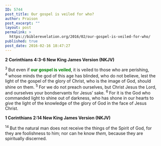 ```yaml
---
ID: 5744
post_title: Our gospel is veiled for who?
author: Praison
post_excerpt: ""
layout: post
permalink: >
  https://biblerevelation.org/2016/02/our-gospel-is-veiled-for-who/
published: true
post_date: 2016-02-16 18:47:27
---
```

<strong><span class="passage-display-bcv">2 Corinthians 4:3-6
</span><span class="passage-display-version">New King James Version (NKJV)</span></strong>

<span id="en-NKJV-28863" class="text 2Cor-4-3"><sup class="versenum">3 </sup>But even if <span style="color: #008000;"><strong>our gospel is veiled</strong></span>, it is veiled to those who are perishing, </span><span id="en-NKJV-28864" class="text 2Cor-4-4"><sup class="versenum">4 </sup>whose minds the god of this age has blinded, who do not believe, lest the light of the gospel of the glory of Christ, who is the image of God, should shine on them. </span><span id="en-NKJV-28865" class="text 2Cor-4-5"><sup class="versenum">5 </sup>For we do not preach ourselves, but Christ Jesus the Lord, and ourselves your bondservants for Jesus’ sake. </span><span id="en-NKJV-28866" class="text 2Cor-4-6"><sup class="versenum">6 </sup>For it is the God who commanded light to shine out of darkness, who has shone in our hearts to <i>give </i>the light of the knowledge of the glory of God in the face of Jesus Christ.</span>
<p class="passage-display"><strong><span class="passage-display-bcv">1 Corinthians 2:14
</span><span class="passage-display-version">New King James Version (NKJV)</span></strong></p>
<span id="en-NKJV-28409" class="text 1Cor-2-14"><sup class="versenum">14 </sup>But the natural man does not receive the things of the Spirit of God, for they are foolishness to him; nor can he know <i>them,</i> because they are spiritually discerned.</span>